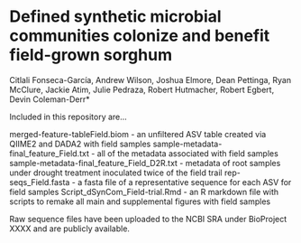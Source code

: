 # Defined synthetic microbial communities colonize and benefit field-grown sorghum
Citlali Fonseca-García, Andrew Wilson, Joshua Elmore, Dean Pettinga, Ryan McClure, Jackie Atim, Julie Pedraza, Robert Hutmacher, Robert Egbert, Devin Coleman-Derr* 

Included in this repository are...

merged-feature-tableField.biom - an unfiltered ASV table created via QIIME2 and DADA2 with field samples
sample-metadata-final_feature_Field.txt - all of the metadata associated with field samples
sample-metadata-final_feature_Field_D2R.txt - metadata of root samples under drought treatment inoculated twice of the field trail
rep-seqs_Field.fasta - a fasta file of a representative sequence for each ASV for field samples
Script_dSynCom_Field-trial.Rmd - an R markdown file with scripts to remake all main and supplemental figures with field samples

Raw sequence files have been uploaded to the NCBI SRA under BioProject XXXX and are publicly available.
